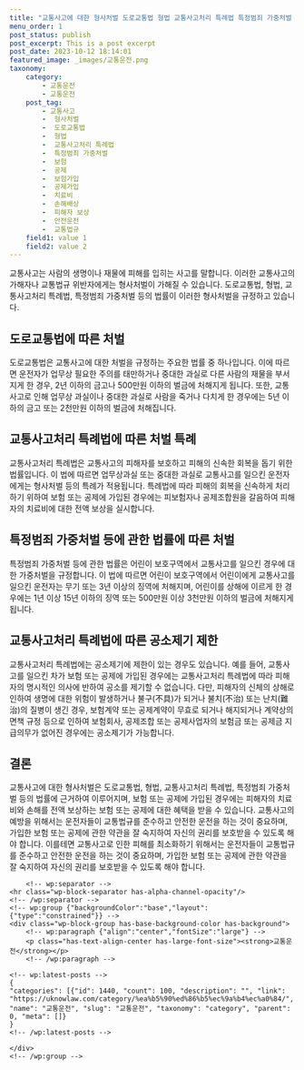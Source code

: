 ```yaml
---
title: "교통사고에 대한 형사처벌 도로교통법 형법 교통사고처리 특례법 특정범죄 가중처벌 등에 관한 법률"
menu_order: 1
post_status: publish
post_excerpt: This is a post excerpt
post_date: 2023-10-12 18:14:01
featured_image: _images/교통운전.png
taxonomy:
    category:
        - 교통운전
        - 교통운전
    post_tag:
        - 교통사고
        -  형사처벌
        -  도로교통법
        -  형법
        -  교통사고처리 특례법
        -  특정범죄 가중처벌
        -  보험
        -  공제
        -  보험가입
        -  공제가입
        -  치료비
        -  손해배상
        -  피해자 보상
        -  안전운전
        -  교통법규
    field1: value 1
    field2: value 2
---
```



교통사고는 사람의 생명이나 재물에 피해를 입히는 사고를 말합니다. 이러한 교통사고의 가해자나 교통법규 위반자에게는 형사처벌이 가해질 수 있습니다. 도로교통법, 형법, 교통사고처리 특례법, 특정범죄 가중처벌 등의 법률이 이러한 형사처벌을 규정하고 있습니다.

## 도로교통법에 따른 처벌

도로교통법은 교통사고에 대한 처벌을 규정하는 주요한 법률 중 하나입니다. 이에 따르면 운전자가 업무상 필요한 주의를 태만하거나 중대한 과실로 다른 사람의 재물을 부서지게 한 경우, 2년 이하의 금고나 500만원 이하의 벌금에 처해지게 됩니다. 또한, 교통사고로 인해 업무상 과실이나 중대한 과실로 사람을 죽거나 다치게 한 경우에는 5년 이하의 금고 또는 2천만원 이하의 벌금에 처해집니다.

## 교통사고처리 특례법에 따른 처벌 특례

교통사고처리 특례법은 교통사고의 피해자를 보호하고 피해의 신속한 회복을 돕기 위한 법률입니다. 이 법에 따르면 업무상과실 또는 중대한 과실로 교통사고를 일으킨 운전자에게는 형사처벌 등의 특례가 적용됩니다. 특례법에 따라 피해의 회복을 신속하게 처리하기 위하여 보험 또는 공제에 가입된 경우에는 피보험자나 공제조합원을 갈음하여 피해자의 치료비에 대한 전액 보상을 실시합니다.

## 특정범죄 가중처벌 등에 관한 법률에 따른 처벌

특정범죄 가중처벌 등에 관한 법률은 어린이 보호구역에서 교통사고를 일으킨 경우에 대한 가중처벌을 규정합니다. 이 법에 따르면 어린이 보호구역에서 어린이에게 교통사고를 일으킨 운전자는 무기 또는 3년 이상의 징역에 처해지며, 어린이를 상해에 이르게 한 경우에는 1년 이상 15년 이하의 징역 또는 500만원 이상 3천만원 이하의 벌금에 처해지게 됩니다.

## 교통사고처리 특례법에 따른 공소제기 제한

교통사고처리 특례법에는 공소제기에 제한이 있는 경우도 있습니다. 예를 들어, 교통사고를 일으킨 차가 보험 또는 공제에 가입된 경우에는 교통사고처리 특례법에 따라 피해자의 명시적인 의사에 반하여 공소를 제기할 수 없습니다. 다만, 피해자의 신체의 상해로 인하여 생명에 대한 위험이 발생하거나 불구(不具)가 되거나 불치(不治) 또는 난치(難治)의 질병이 생긴 경우, 보험계약 또는 공제계약이 무효로 되거나 해지되거나 계약상의 면책 규정 등으로 인하여 보험회사, 공제조합 또는 공제사업자의 보험금 또는 공제금 지급의무가 없어진 경우에는 공소제기가 가능합니다.

## 결론

교통사고에 대한 형사처벌은 도로교통법, 형법, 교통사고처리 특례법, 특정범죄 가중처벌 등의 법률에 근거하여 이루어지며, 보험 또는 공제에 가입된 경우에는 피해자의 치료비와 손해를 전액 보상하는 보험 또는 공제에 대한 혜택을 받을 수 있습니다. 교통사고의 예방을 위해서는 운전자들이 교통법규를 준수하고 안전한 운전을 하는 것이 중요하며, 가입한 보험 또는 공제에 관한 약관을 잘 숙지하여 자신의 권리를 보호받을 수 있도록 해야 합니다. 이를테면 교통사고로 인한 피해를 최소화하기 위해서는 운전자들이 교통법규를 준수하고 안전한 운전을 하는 것이 중요하며, 가입한 보험 또는 공제에 관한 약관을 잘 숙지하여 자신의 권리를 보호받을 수 있도록 해야 합니다.


        <!-- wp:separator -->
    <hr class="wp-block-separator has-alpha-channel-opacity"/>
    <!-- /wp:separator -->
    <!-- wp:group {"backgroundColor":"base","layout":{"type":"constrained"}} -->
    <div class="wp-block-group has-base-background-color has-background">
        <!-- wp:paragraph {"align":"center","fontSize":"large"} -->
        <p class="has-text-align-center has-large-font-size"><strong>교통운전</strong></p>
        <!-- /wp:paragraph -->
        
    <!-- wp:latest-posts -->
    {
    "categories": [{"id": 1440, "count": 100, "description": "", "link": "https://uknowlaw.com/category/%ea%b5%90%ed%86%b5%ec%9a%b4%ec%a0%84/", "name": "교통운전", "slug": "교통운전", "taxonomy": "category", "parent": 0, "meta": []}
    }
    <!-- /wp:latest-posts -->
    
    </div>
    <!-- /wp:group -->
    